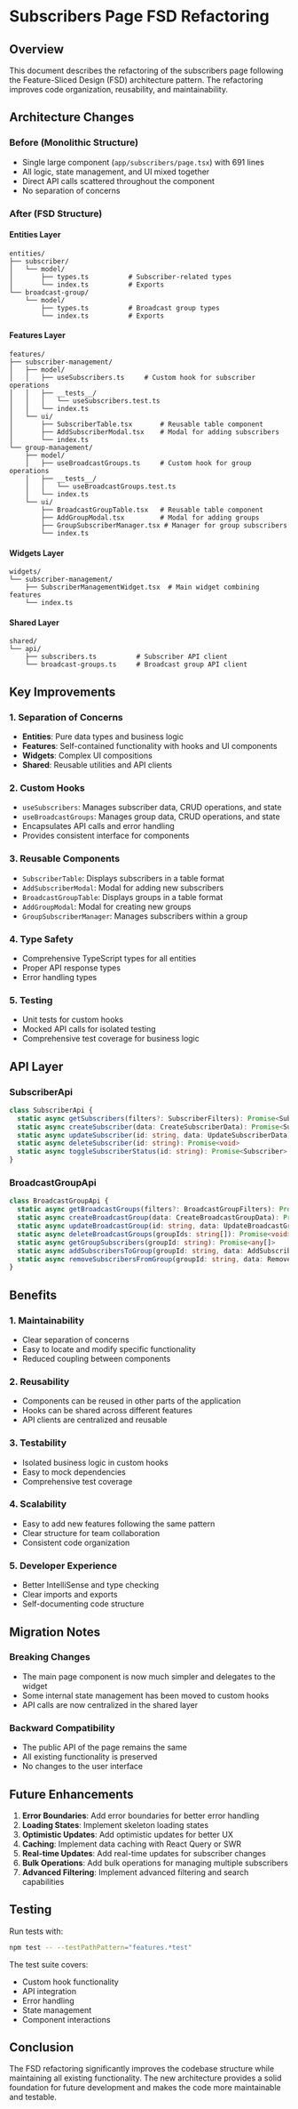 # Subscribers Page FSD Refactoring

## Overview

This document describes the refactoring of the subscribers page following the Feature-Sliced Design (FSD) architecture pattern. The refactoring improves code organization, reusability, and maintainability.

## Architecture Changes

### Before (Monolithic Structure)
- Single large component (`app/subscribers/page.tsx`) with 691 lines
- All logic, state management, and UI mixed together
- Direct API calls scattered throughout the component
- No separation of concerns

### After (FSD Structure)

#### Entities Layer
```
entities/
├── subscriber/
│   └── model/
│       ├── types.ts          # Subscriber-related types
│       └── index.ts          # Exports
└── broadcast-group/
    └── model/
        ├── types.ts          # Broadcast group types
        └── index.ts          # Exports
```

#### Features Layer
```
features/
├── subscriber-management/
│   ├── model/
│   │   ├── useSubscribers.ts     # Custom hook for subscriber operations
│   │   ├── __tests__/
│   │   │   └── useSubscribers.test.ts
│   │   └── index.ts
│   └── ui/
│       ├── SubscriberTable.tsx       # Reusable table component
│       ├── AddSubscriberModal.tsx    # Modal for adding subscribers
│       └── index.ts
└── group-management/
    ├── model/
    │   ├── useBroadcastGroups.ts     # Custom hook for group operations
    │   ├── __tests__/
    │   │   └── useBroadcastGroups.test.ts
    │   └── index.ts
    └── ui/
        ├── BroadcastGroupTable.tsx   # Reusable table component
        ├── AddGroupModal.tsx         # Modal for adding groups
        ├── GroupSubscriberManager.tsx # Manager for group subscribers
        └── index.ts
```

#### Widgets Layer
```
widgets/
└── subscriber-management/
    ├── SubscriberManagementWidget.tsx  # Main widget combining features
    └── index.ts
```

#### Shared Layer
```
shared/
└── api/
    ├── subscribers.ts          # Subscriber API client
    └── broadcast-groups.ts     # Broadcast group API client
```

## Key Improvements

### 1. Separation of Concerns
- **Entities**: Pure data types and business logic
- **Features**: Self-contained functionality with hooks and UI components
- **Widgets**: Complex UI compositions
- **Shared**: Reusable utilities and API clients

### 2. Custom Hooks
- `useSubscribers`: Manages subscriber data, CRUD operations, and state
- `useBroadcastGroups`: Manages group data, CRUD operations, and state
- Encapsulates API calls and error handling
- Provides consistent interface for components

### 3. Reusable Components
- `SubscriberTable`: Displays subscribers in a table format
- `AddSubscriberModal`: Modal for adding new subscribers
- `BroadcastGroupTable`: Displays groups in a table format
- `AddGroupModal`: Modal for creating new groups
- `GroupSubscriberManager`: Manages subscribers within a group

### 4. Type Safety
- Comprehensive TypeScript types for all entities
- Proper API response types
- Error handling types

### 5. Testing
- Unit tests for custom hooks
- Mocked API calls for isolated testing
- Comprehensive test coverage for business logic

## API Layer

### SubscriberApi
```typescript
class SubscriberApi {
  static async getSubscribers(filters?: SubscriberFilters): Promise<SubscriberListResponse>
  static async createSubscriber(data: CreateSubscriberData): Promise<Subscriber>
  static async updateSubscriber(id: string, data: UpdateSubscriberData): Promise<Subscriber>
  static async deleteSubscriber(id: string): Promise<void>
  static async toggleSubscriberStatus(id: string): Promise<Subscriber>
}
```

### BroadcastGroupApi
```typescript
class BroadcastGroupApi {
  static async getBroadcastGroups(filters?: BroadcastGroupFilters): Promise<BroadcastGroupListResponse>
  static async createBroadcastGroup(data: CreateBroadcastGroupData): Promise<BroadcastGroup>
  static async updateBroadcastGroup(id: string, data: UpdateBroadcastGroupData): Promise<BroadcastGroup>
  static async deleteBroadcastGroups(groupIds: string[]): Promise<void>
  static async getGroupSubscribers(groupId: string): Promise<any[]>
  static async addSubscribersToGroup(groupId: string, data: AddSubscribersToGroupData): Promise<{ added_count: number }>
  static async removeSubscribersFromGroup(groupId: string, data: RemoveSubscribersFromGroupData): Promise<void>
}
```

## Benefits

### 1. Maintainability
- Clear separation of concerns
- Easy to locate and modify specific functionality
- Reduced coupling between components

### 2. Reusability
- Components can be reused in other parts of the application
- Hooks can be shared across different features
- API clients are centralized and reusable

### 3. Testability
- Isolated business logic in custom hooks
- Easy to mock dependencies
- Comprehensive test coverage

### 4. Scalability
- Easy to add new features following the same pattern
- Clear structure for team collaboration
- Consistent code organization

### 5. Developer Experience
- Better IntelliSense and type checking
- Clear imports and exports
- Self-documenting code structure

## Migration Notes

### Breaking Changes
- The main page component is now much simpler and delegates to the widget
- Some internal state management has been moved to custom hooks
- API calls are now centralized in the shared layer

### Backward Compatibility
- The public API of the page remains the same
- All existing functionality is preserved
- No changes to the user interface

## Future Enhancements

1. **Error Boundaries**: Add error boundaries for better error handling
2. **Loading States**: Implement skeleton loading states
3. **Optimistic Updates**: Add optimistic updates for better UX
4. **Caching**: Implement data caching with React Query or SWR
5. **Real-time Updates**: Add real-time updates for subscriber changes
6. **Bulk Operations**: Add bulk operations for managing multiple subscribers
7. **Advanced Filtering**: Implement advanced filtering and search capabilities

## Testing

Run tests with:
```bash
npm test -- --testPathPattern="features.*test"
```

The test suite covers:
- Custom hook functionality
- API integration
- Error handling
- State management
- Component interactions

## Conclusion

The FSD refactoring significantly improves the codebase structure while maintaining all existing functionality. The new architecture provides a solid foundation for future development and makes the code more maintainable and testable.
